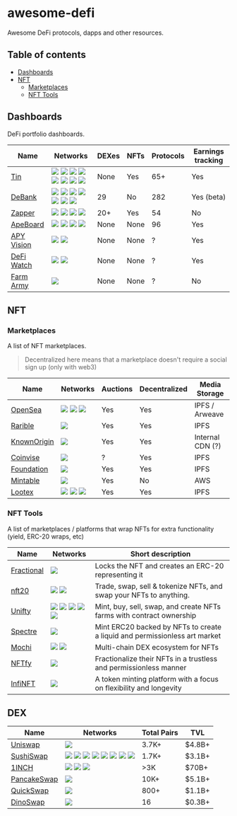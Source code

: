 # awesome-defi

Awesome DeFi protocols, dapps and other resources.

## Table of contents

- [Dashboards](#dashboards)
- [NFT](#nft)
  - [Marketplaces](#marketplaces)
  - [NFT Tools](#nft-tools)

## Dashboards

DeFi portfolio dashboards.

| Name                       | Networks                                                                        | DEXes | NFTs | Protocols | Earnings tracking |
| -------------------------- | ------------------------------------------------------------------------------- | ----- | ---- | --------- | ----------------- |
| [Tin](https://tin.network) | ![][eth] ![][matic] ![][bsc] ![][ftm] ![][okex] ![][harmony] ![][heco] ![][avl] | None  | Yes  | 65+       | Yes               |
| [DeBank][debank]           | ![][eth] ![][matic] ![][bsc] ![][ftm] ![][okex] ![][xdai] ![][heco]             | 29    | No   | 282       | Yes (beta)        |
| [Zapper][zapper]           | ![][eth] ![][matic] ![][bsc] ![][ftm]                                           | 20+   | Yes  | 54        | No                |
| [ApeBoard][apeboard]       | ![][eth] ![][matic] ![][bsc] ![][sol]                                           | None  | None | 96        | Yes               |
| [APY Vision][apy-vision]   | ![][eth] ![][matic]                                                             | None  | None | ?         | Yes               |
| [DeFi Watch][defi-watch]   | ![][eth] ![][matic]                                                             | None  | None | ?         | Yes               |
| [Farm Army][farm-army]     | ![][bsc]                                                                        | None  | None | ?         | No                |

## NFT

### Marketplaces

A list of NFT marketplaces.

> Decentralized here means that a marketplace doesn't require a social sign up (only with web3)

| Name                                   | Networks                      | Auctions | Decentralized | Media Storage    |
| -------------------------------------- | ----------------------------- | -------- | ------------- | ---------------- |
| [OpenSea](https://opensea.io)          | ![][eth] ![][matic] ![][klay] | Yes      | Yes           | IPFS / Arweave   |
| [Rarible](https://rarible.com/)        | ![][eth]                      | Yes      | Yes           | IPFS             |
| [KnownOrigin](https://knownorigin.io/) | ![][eth]                      | Yes      | Yes           | Internal CDN (?) |
| [Coinvise](https://www.coinvise.co/)   | ![][matic]                    | ?        | Yes           | IPFS             |
| [Foundation](https://foundation.app/)  | ![][eth]                      | Yes      | Yes           | IPFS             |
| [Mintable](https://mintable.app/)      | ![][eth]                      | Yes      | No            | AWS              |
| [Lootex](https://lootex.io)            | ![][eth] ![][matic] ![][bsc]  | Yes      | Yes           | IPFS             |

### NFT Tools

A list of marketplaces / platforms that wrap NFTs for extra functionality (yield, ERC-20 wraps, etc)

| Name                       | Networks                                        | Short description                                                          |
| -------------------------- | ----------------------------------------------- | -------------------------------------------------------------------------- |
| [Fractional][fractional]   | ![][eth]                                        | Locks the NFT and creates an ERC-20 representing it                        |
| [nft20](https://nft20.io/) | ![][eth] ![][matic]                             | Trade, swap, sell & tokenize NFTs, and swap your NFTs to anything.         |
| [Unifty][unifty]           | ![][eth] ![][matic] ![][bsc] ![][xdai] ![][avl] | Mint, buy, sell, swap, and create NFTs farms with contract ownership       |
| [Spectre][spectre]         | ![][eth]                                        | Mint ERC20 backed by NFTs to create a liquid and permissionless art market |
| [Mochi][mochi]             | ![][matic] ![][bsc]                             | Multi-chain DEX ecosystem for NFTs                                         |
| [NFTfy](https://nftfy.org) | ![][eth]                                        | Fractionalize their NFTs in a trustless and permissionless manner          |
| [InfiNFT][infinft]         | ![][eth]                                        | A token minting platform with a focus on flexibility and longevity         |

## DEX

| Name                                       | Networks                                                                        | Total Pairs | TVL    |
| ------------------------------------------ | ------------------------------------------------------------------------------- | ----------- | ------ |
| [Uniswap](https://uniswap.org/)            | ![][eth]                                                                        | 3.7K+       | $4.8B+ |
| [SushiSwap](https://sushi.com/)            | ![][eth] ![][matic] ![][bsc] ![][ftm] ![][okex] ![][harmony] ![][heco] ![][avl] | 1.7K+       | $3.1B+ |
| [1INCH](https://app.1inch.io)              | ![][eth] ![][matic] ![][bsc]                                                    | >3K         | $70B+  |
| [PancakeSwap](https://pancakeswap.finance) | ![][bsc]                                                                        | 10K+        | $5.1B+ |
| [QuickSwap](https://quickswap.exchange/)   | ![][matic]                                                                      | 800+        | $1.1B+ |
| [DinoSwap](https://dinoswap.exchange/)     | ![][matic]                                                                      | 16          | $0.3B+ |

[matic]: https://raw.githubusercontent.com/spothq/cryptocurrency-icons/master/32/color/matic.png
[eth]: https://raw.githubusercontent.com/spothq/cryptocurrency-icons/master/32/color/eth.png
[bsc]: https://raw.githubusercontent.com/spothq/cryptocurrency-icons/master/32/color/bnb.png
[xdai]: https://i.ibb.co/z8GLHL6/xdai-alternative.png
[ftm]: https://i.ibb.co/JdQ1dXX/fantom-ftm-logo.png
[okex]: https://i.ibb.co/DzRNXgb/okex-logo-5-E39-CD0-FB6-seeklogo-com.png
[harmony]: https://i.ibb.co/9TT6xVx/harmony-one-logo.png
[heco]: https://i.ibb.co/zf33n63/heco-logo.png
[zapper]: https://zapper.fi
[debank]: https://debank.com/
[apy-vision]: https://app.apy.vision/
[defi-watch]: https://defi.watch
[avl]: https://i.ibb.co/qnm4mmW/avalanche-avax-logo.png
[farm-army]: https://farm.army
[apeboard]: https://apeboard.finance
[sol]: https://raw.githubusercontent.com/spothq/cryptocurrency-icons/master/32/icon/sol.png
[klay]: https://i.ibb.co/Dzc6NyS/klaytn.png
[fractional]: https://fractional.art
[unifty]: https://unifty.io
[spectre]: https://spectre.xyz
[mochi]: https://mochi.market
[infinft]: https://infinft.com/
